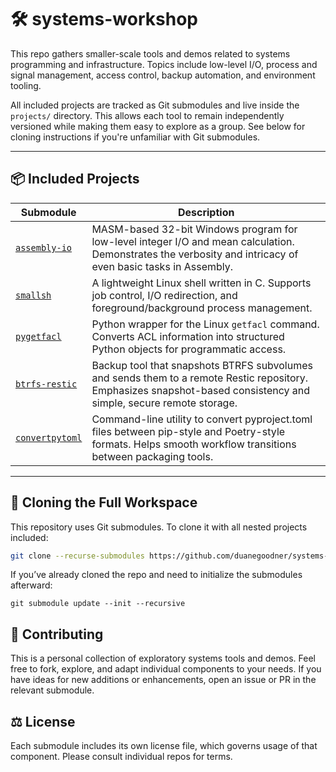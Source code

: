 # 🛠️ systems-workshop

This repo gathers smaller-scale tools and demos related to systems programming and infrastructure. Topics include low-level I/O, process and signal management, access control, backup automation, and environment tooling.

All included projects are tracked as Git submodules and live inside the `projects/` directory. This allows each tool to remain independently versioned while making them easy to explore as a group. See below for cloning instructions if you're unfamiliar with Git submodules.

---

## 📦 Included Projects

| Submodule         | Description |
|-------------------|-------------|
| [`assembly-io`](https://github.com/duanegoodner/assembly-io) | MASM-based 32-bit Windows program for low-level integer I/O and mean calculation. Demonstrates the verbosity and intricacy of even basic tasks in Assembly. |
| [`smallsh`](https://github.com/duanegoodner/smallsh) | A lightweight Linux shell written in C. Supports job control, I/O redirection, and foreground/background process management. |
| [`pygetfacl`](https://github.com/duanegoodner/pygetfacl) | Python wrapper for the Linux `getfacl` command. Converts ACL information into structured Python objects for programmatic access. |
| [`btrfs-restic`](https://github.com/duanegoodner/btrfs-restic) | Backup tool that snapshots BTRFS subvolumes and sends them to a remote Restic repository. Emphasizes snapshot-based consistency and simple, secure remote storage. |
| [`convertpytoml`](https://github.com/duanegoodner/convertpytoml) | Command-line utility to convert pyproject.toml files between pip-style and Poetry-style formats. Helps smooth workflow transitions between packaging tools. |


---

## 🔄 Cloning the Full Workspace

This repository uses Git submodules. To clone it with all nested projects included:

```bash
git clone --recurse-submodules https://github.com/duanegoodner/systems-workshop.git
```

If you’ve already cloned the repo and need to initialize the submodules afterward:

```
git submodule update --init --recursive
```

## 🧩 Contributing
This is a personal collection of exploratory systems tools and demos. Feel free to fork, explore, and adapt individual components to your needs. If you have ideas for new additions or enhancements, open an issue or PR in the relevant submodule.

## ⚖️ License

Each submodule includes its own license file, which governs usage of that component. Please consult individual repos for terms.
